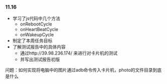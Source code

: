 ### 11.16

* 学习了js代码中几个方法
  * onRebootCycle
  * onHeartBeatCycle
  * onWakeupCycle
* 制定了本周任务目标
* 了解测试报告中的具体内容
  * 通过http://39.98.236.174/ 来进行对卡片机的测试
  * 并写出测试报告初版

问题：如何实现将电脑中的图片通过adb命令传入卡片机，photo的文件目录到底是什么

